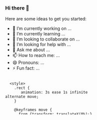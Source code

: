 ### Hi there 👋

Here are some ideas to get you started:

- 🔭 I’m currently working on ...
- 🌱 I’m currently learning ...
- 👯 I’m looking to collaborate on ...
- 🤔 I’m looking for help with ...
- 💬 Ask me about ...
- 📫 How to reach me: ...
- 😄 Pronouns: ...
- ⚡ Fun fact: ...

<svg fill="none" viewBox="0 0 300 120" width="300" height="120" xmlns="http://www.w3.org/2000/svg">
  <foreignObject width="100%" height="100%">
    <div xmlns="http://www.w3.org/1999/xhtml">

      <style>
        .rect {
           animation: 3s ease 1s infinite alternate move;
        }
        
        @keyframes move {
          from {transform: translateX(0%);}
          to {transform: translateX(100%);}
        }
      </style>

      <svg  viewBox="0 0 200 200" width="200" height="200" xmlns="http://www.w3.org/2000/svg">
        <rect x="0" y="0" width="100" height="100" fill="black" />
      </svg>

    </div>
  </foreignObject>
</svg>
